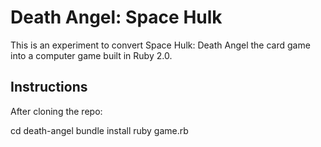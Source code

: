 Death Angel: Space Hulk
===========

This is an experiment to convert Space Hulk: Death Angel the card game into a computer game built in Ruby 2.0.

Instructions
-------

After cloning the repo:

  cd death-angel
  bundle install
  ruby game.rb